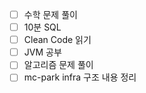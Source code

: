 
- [ ] 수학 문제 풀이
- [ ] 10분 SQL
- [ ] Clean Code 읽기
- [ ] JVM 공부
- [ ] 알고리즘 문제 풀이
- [ ] mc-park infra 구조 내용 정리